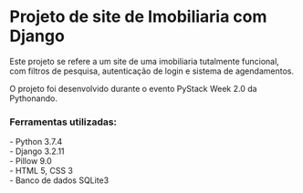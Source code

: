 # Projeto de site de Imobiliaria com Django

Este projeto se refere a um site de uma imobiliaria tutalmente funcional, com filtros de pesquisa, autenticação de login e sistema de agendamentos. 

O projeto foi desenvolvido durante o evento PyStack Week 2.0 da Pythonando.

### Ferramentas utilizadas:
<div>
- Python 3.7.4
</div><div>
- Django 3.2.11
</div><div>
- Pillow 9.0
</div><div>
- HTML 5, CSS 3
</div><div>
- Banco de dados SQLite3
</div><div>
<br>
